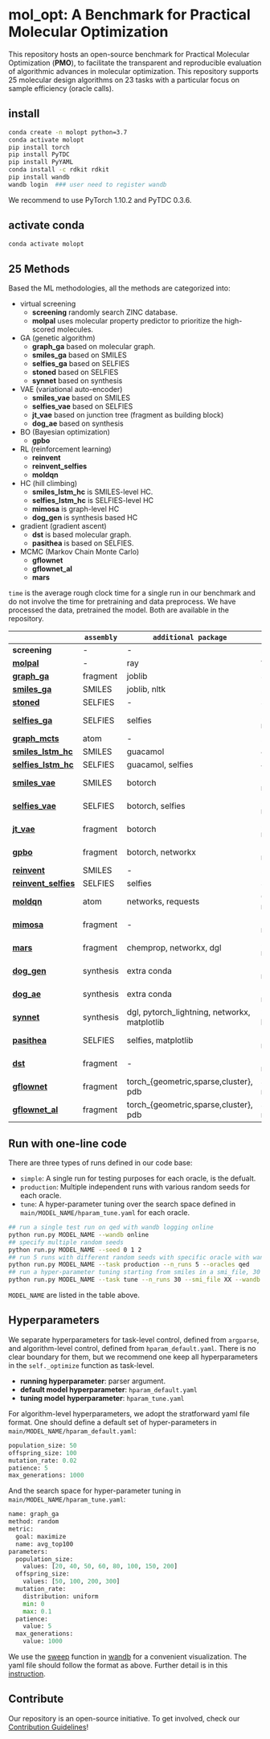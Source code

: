 # mol_opt: A Benchmark for Practical Molecular Optimization

This repository hosts an open-source benchmark for Practical Molecular Optimization (**PMO**), to facilitate the transparent and reproducible evaluation of algorithmic advances in molecular optimization. This repository supports 25 molecular design algorithms on 23 tasks with a particular focus on sample efficiency (oracle calls). 



## install 

```bash
conda create -n molopt python=3.7
conda activate molopt 
pip install torch 
pip install PyTDC 
pip install PyYAML
conda install -c rdkit rdkit 
pip install wandb   
wandb login  ### user need to register wandb
```

We recommend to use PyTorch 1.10.2 and PyTDC 0.3.6. 

<!-- pip install nltk: only for smiles_ga  -->
<!-- pip install guacamol  -->
<!-- pip install networkx  -->
<!-- pip install joblib  -->



## activate conda 

```bash
conda activate molopt 
```



## 25 Methods


Based the ML methodologies, all the methods are categorized into: 
* virtual screening
    * **screening** randomly search ZINC database. 
    * **molpal** uses molecular property predictor to prioritize the high-scored molecules. 
* GA (genetic algorithm)
    * **graph\_ga** based on molecular graph.
    * **smiles\_ga** based on SMILES 
    * **selfies\_ga** based on SELFIES
    * **stoned** based on SELFIES
    * **synnet** based on synthesis
* VAE (variational auto-encoder)
    * **smiles\_vae** based on SMILES
    * **selfies\_vae** based on SELFIES
    * **jt\_vae** based on junction tree (fragment as building block)
    * **dog\_ae** based on synthesis 
* BO (Bayesian optimization)
    * **gpbo** 
* RL (reinforcement learning)
    * **reinvent** 
    * **reinvent\_selfies** 
    * **moldqn** 
* HC (hill climbing)
    * **smiles\_lstm\_hc** is SMILES-level HC. 
    * **selfies\_lstm\_hc** is SELFIES-level HC
    * **mimosa** is graph-level HC
    * **dog\_gen** is synthesis based HC 
* gradient (gradient ascent)
    * **dst** is based molecular graph. 
    * **pasithea** is based on SELFIES. 
* MCMC (Markov Chain Monte Carlo)
    * **gflownet**  
    * **gflownet\_al** 
    * **mars** 

`time` is the average rough clock time for a single run in our benchmark and do not involve the time for pretraining and data preprocess. 
We have processed the data, pretrained the model. Both are available in the repository. 

|                    | `assembly` | `additional package` | `time` | `requires_gpu` |
|--------------------|-----------|----------|--------|---------|
| **screening**      | -        | -        |  2 min     |    no     |
| **[molpal](https://pubs.rsc.org/en/content/articlehtml/2021/sc/d0sc06805e)**         | -        | ray      |     ?   |    no     |
| **[graph\_ga](https://pubs.rsc.org/en/content/articlelanding/2019/sc/c8sc05372c)**      | fragment        | joblib   |  3 min      |   no    |
| **[smiles\_ga](https://pubs.acs.org/doi/10.1021/acs.jcim.8b00839)**     | SMILES        | joblib, nltk   |   2 min     |    no     |
| **[stoned](https://chemrxiv.org/engage/chemrxiv/article-details/60c753f00f50db6830397c37)**         | SELFIES        | -         |   3 min     |    no    |
| **[selfies\_ga](https://openreview.net/forum?id=H1lmyRNFvr)**    | SELFIES        | selfies   |  20 min      |    no     |
| **[graph\_mcts](https://pubs.rsc.org/en/content/articlelanding/2019/sc/c8sc05372c)**    | atom        | -       |   2 min     |    no     |
| **[smiles\_lstm\_hc](https://pubs.acs.org/doi/10.1021/acs.jcim.8b00839)**   | SMILES    | guacamol         |    4 min    |    no     |
| **[selfies\_lstm\_hc](https://pubs.acs.org/doi/10.1021/acs.jcim.8b00839)**  | SELFIES    | guacamol, selfies         |    4 min    |    yes    |
| **[smiles\_vae](https://arxiv.org/pdf/1610.02415.pdf)**    | SMILES        | botorch         |   20 min    |    yes     |
| **[selfies\_vae](https://arxiv.org/pdf/1610.02415.pdf)**   | SELFIES        | botorch, selfies         |    20 min    |    yes     |
| **[jt\_vae](https://arxiv.org/pdf/1802.04364.pdf)**        | fragment        | botorch          |    20 min    |    yes     |
| **[gpbo](https://openreview.net/forum?id=gS3XMun4cl_)**           | fragment        | botorch, networkx         |    15 min    |    no     |
| **[reinvent](https://arxiv.org/abs/1704.07555)**       | SMILES        | -         |    2 min    |    yes    |
| **[reinvent\_selfies](https://arxiv.org/abs/1704.07555)** | SELFIES     | selfies         |    3 min    |    yes     |
| **[moldqn](https://www.nature.com/articles/s41598-019-47148-x?ref=https://githubhelp.com)**         | atom        | networks, requests    |    60 min    |     yes    |
| **[mimosa](https://arxiv.org/abs/2010.02318)**         | fragment        | -         |    10 min    |     yes    |
| **[mars](https://openreview.net/pdf?id=kHSu4ebxFXY)**           | fragment        | chemprop, networkx, dgl         |    20 min    |    yes     |
| **[dog\_gen](https://proceedings.neurips.cc/paper/2020/file/4cc05b35c2f937c5bd9e7d41d3686fff-Paper.pdf)**       | synthesis        | extra conda        |    120 min    |     yes    |
| **[dog\_ae](https://proceedings.neurips.cc/paper/2020/file/4cc05b35c2f937c5bd9e7d41d3686fff-Paper.pdf)**        | synthesis        | extra conda        |    50 min    |    yes     |
| **[synnet](https://openreview.net/forum?id=FRxhHdnxt1)**         | synthesis        | dgl, pytorch_lightning, networkx, matplotlib        |   >10 hours?     |    yes     |
| **[pasithea](https://arxiv.org/pdf/2012.09712.pdf)**       | SELFIES        | selfies, matplotlib         |    50 min    |    yes     |
| **[dst](https://openreview.net/pdf?id=w_drCosT76)**            | fragment        | -         |    120 min     |    no     |
| **[gflownet](https://arxiv.org/abs/2106.04399)**       | fragment        | torch_{geometric,sparse,cluster}, pdb        |    30 min    |     yes    |
| **[gflownet\_al](https://arxiv.org/abs/2106.04399)**   | fragment        | torch_{geometric,sparse,cluster}, pdb         |    30 min    |    yes     ||


## Run with one-line code

There are three types of runs defined in our code base: 
* `simple`: A single run for testing purposes for each oracle, is the defualt.
* `production`: Multiple independent runs with various random seeds for each oracle.
* `tune`: A hyper-parameter tuning over the search space defined in `main/MODEL_NAME/hparam_tune.yaml` for each oracle.

```bash
## run a single test run on qed with wandb logging online
python run.py MODEL_NAME --wandb online
## specify multiple random seeds 
python run.py MODEL_NAME --seed 0 1 2 
## run 5 runs with different random seeds with specific oracle with wandb logging offline
python run.py MODEL_NAME --task production --n_runs 5 --oracles qed 
## run a hyper-parameter tuning starting from smiles in a smi_file, 30 runs in total without wandb logging
python run.py MODEL_NAME --task tune --n_runs 30 --smi_file XX --wandb disabled --other_args XX 
```

`MODEL_NAME` are listed in the table above. 


## Hyperparameters

We separate hyperparameters for task-level control, defined from `argparse`, and algorithm-level control, defined from `hparam_default.yaml`. There is no clear boundary for them, but we recommend one keep all hyperparameters in the `self._optimize` function as task-level. 

* **running hyperparameter**: parser argument. 
* **default model hyperparameter**: `hparam_default.yaml`
* **tuning model hyperparameter**: `hparam_tune.yaml` 

For algorithm-level hyperparameters, we adopt the stratforward yaml file format. One should define a default set of hyper-parameters in `main/MODEL_NAME/hparam_default.yaml`:

```python
population_size: 50
offspring_size: 100
mutation_rate: 0.02
patience: 5
max_generations: 1000
```

And the search space for hyper-parameter tuning in `main/MODEL_NAME/hparam_tune.yaml`:

```python
name: graph_ga
method: random
metric:
  goal: maximize
  name: avg_top100
parameters:
  population_size:
    values: [20, 40, 50, 60, 80, 100, 150, 200]
  offspring_size:
    values: [50, 100, 200, 300]
  mutation_rate:
    distribution: uniform
    min: 0
    max: 0.1
  patience:
    value: 5
  max_generations:
    value: 1000
```

We use the [sweep](https://docs.wandb.ai/guides/sweeps) function in [wandb](https://docs.wandb.ai) for a convenient visualization. The yaml file should follow the format as above. Further detail is in this [instruction](https://docs.wandb.ai/guides/sweeps/configuration).



## Contribute

Our repository is an open-source initiative. To get involved, check our [Contribution Guidelines](CONTRIBUTE.md)!









